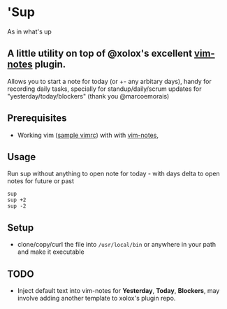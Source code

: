 # 'Sup

As in what's up

## A little utility on top of @xolox's excellent [vim-notes] plugin.

Allows you to start a note for today (or +- any arbitary days), handy for recording daily tasks, specially
for standup/daily/scrum updates for "yesterday/today/blockers" (thank you @marcoemorais)

## Prerequisites
* Working vim ([sample vimrc]) with with [vim-notes],

## Usage

Run sup without anything to open note for today - with days delta to open notes for future or past
```
sup
sup +2
sup -2
```

## Setup
* clone/copy/curl the file into `/usr/local/bin` or anywhere in your path and make it executable


## TODO

* Inject default text into vim-notes for **Yesterday**, **Today**, **Blockers**, may involve adding another template
to xolox's plugin repo.

[vim-notes]: http://github.com/xolox/vim-notes
[sample vimrc]: https://github.com/ceocoder/dotfiles/blob/master/vimrc
